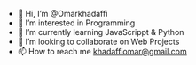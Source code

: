 - 👋 Hi, I’m @Omarkhadaffi
- 👀 I’m interested in Programming
- 🌱 I’m currently learning JavaScrippt & Python
- 💞️ I’m looking to collaborate on Web Projects
- 📫 How to reach me khadaffiomar@gmail.com

<!---
Omarkhadaffi/Omarkhadaffi is a ✨ special ✨ repository because its `README.md` (this file) appears on your GitHub profile.
You can click the Preview link to take a look at your changes.
--->
